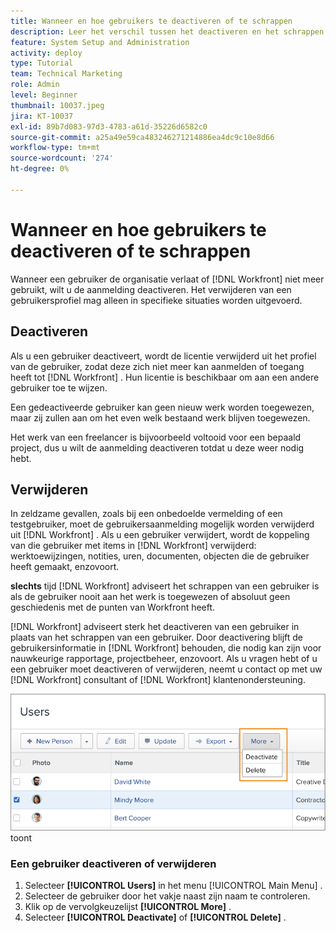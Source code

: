 ```yaml
---
title: Wanneer en hoe gebruikers te deactiveren of te schrappen
description: Leer het verschil tussen het deactiveren en het schrappen van gebruikers. Vervolgens beheert u gebruikersprofielen op basis van de behoeften van uw organisatie.
feature: System Setup and Administration
activity: deploy
type: Tutorial
team: Technical Marketing
role: Admin
level: Beginner
thumbnail: 10037.jpeg
jira: KT-10037
exl-id: 89b7d083-97d3-4783-a61d-35226d6582c0
source-git-commit: a25a49e59ca483246271214886ea4dc9c10e8d66
workflow-type: tm+mt
source-wordcount: '274'
ht-degree: 0%

---
```


# Wanneer en hoe gebruikers te deactiveren of te schrappen

Wanneer een gebruiker de organisatie verlaat of [!DNL Workfront] niet meer gebruikt, wilt u de aanmelding deactiveren. Het verwijderen van een gebruikersprofiel mag alleen in specifieke situaties worden uitgevoerd.

## Deactiveren

Als u een gebruiker deactiveert, wordt de licentie verwijderd uit het profiel van de gebruiker, zodat deze zich niet meer kan aanmelden of toegang heeft tot [!DNL Workfront] . Hun licentie is beschikbaar om aan een andere gebruiker toe te wijzen.

Een gedeactiveerde gebruiker kan geen nieuw werk worden toegewezen, maar zij zullen aan om het even welk bestaand werk blijven toegewezen.

Het werk van een freelancer is bijvoorbeeld voltooid voor een bepaald project, dus u wilt de aanmelding deactiveren totdat u deze weer nodig hebt.

## Verwijderen

In zeldzame gevallen, zoals bij een onbedoelde vermelding of een testgebruiker, moet de gebruikersaanmelding mogelijk worden verwijderd uit [!DNL Workfront] . Als u een gebruiker verwijdert, wordt de koppeling van die gebruiker met items in [!DNL Workfront] verwijderd: werktoewijzingen, notities, uren, documenten, objecten die de gebruiker heeft gemaakt, enzovoort.

**slechts** tijd [!DNL Workfront] adviseert het schrappen van een gebruiker is als de gebruiker nooit aan het werk is toegewezen of absoluut geen geschiedenis met de punten van Workfront heeft.

[!DNL Workfront] **&#x200B;**&#x200B;adviseert sterk het deactiveren van een gebruiker in plaats van het schrappen van een gebruiker. Door deactivering blijft de gebruikersinformatie in [!DNL Workfront] behouden, die nodig kan zijn voor nauwkeurige rapportage, projectbeheer, enzovoort. Als u vragen hebt of u een gebruiker moet deactiveren of verwijderen, neemt u contact op met uw [!DNL Workfront] consultant of [!DNL Workfront] klantenondersteuning.

![&#x200B; Meer menu dat opties op [!DNL Users] pagina &#x200B;](assets/admin-fund-adding-users-11.png) toont

### Een gebruiker deactiveren of verwijderen

1. Selecteer **[!UICONTROL Users]** in het menu [!UICONTROL Main Menu] .
1. Selecteer de gebruiker door het vakje naast zijn naam te controleren.
1. Klik op de vervolgkeuzelijst **[!UICONTROL More]** .
1. Selecteer **[!UICONTROL Deactivate]** of **[!UICONTROL Delete]** .
